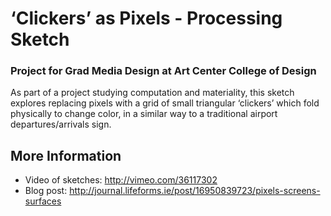 # ‘Clickers’ as Pixels - Processing Sketch
### Project for Grad Media Design at Art Center College of Design

As part of a project studying computation and materiality, this sketch explores replacing pixels with a grid of small triangular ‘clickers’ which fold physically to change color, in a similar way to a traditional airport departures/arrivals sign.

## More Information

* Video of sketches: http://vimeo.com/36117302
* Blog post: http://journal.lifeforms.ie/post/16950839723/pixels-screens-surfaces